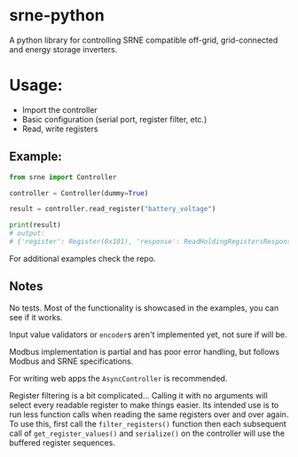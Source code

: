 # srne-python
 A python library for controlling SRNE compatible off-grid, grid-connected and energy storage inverters.

# Usage:

- Import the controller
- Basic configuration (serial port, register filter, etc.)
- Read, write registers

## Example:

```python
from srne import Controller

controller = Controller(dummy=True)

result = controller.read_register("battery_voltage")

print(result)
# output:
# {'register': Register(0x101), 'response': ReadHoldingRegistersResponse([0x0, 0x3, 0x2, 0x1, 0x1, 0x45, 0xd4])}
```

For additional examples check the repo.

## Notes

No tests. Most of the functionality is showcased in the examples, you can see if it works.

Input value validators or `encoder`s aren't implemented yet, not sure if will be.

Modbus implementation is partial and has poor error handling, but follows Modbus and SRNE specifications.

For writing web apps the `AsyncController` is recommended.

Register filtering is a bit complicated...
Calling it with no arguments will select every readable register to make things easier.
Its intended use is to run less function calls when reading the same registers over
and over again. To use this, first call the `filter_registers()` function then each subsequent call of `get_register_values()` and `serialize()` on the controller will use the buffered register sequences.
